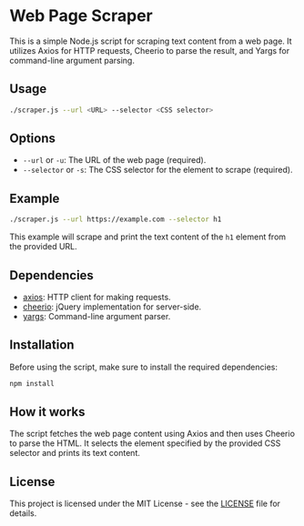 # Web Page Scraper

This is a simple Node.js script for scraping text content from a web page. It utilizes Axios for HTTP requests, Cheerio to parse the result, and Yargs for command-line argument parsing.

## Usage

```bash
./scraper.js --url <URL> --selector <CSS selector>
```

## Options

- `--url` or `-u`: The URL of the web page (required).
- `--selector` or `-s`: The CSS selector for the element to scrape (required).
  
## Example

```bash
./scraper.js --url https://example.com --selector h1
```

This example will scrape and print the text content of the `h1` element from the provided URL.

## Dependencies

- [axios](https://www.npmjs.com/package/axios): HTTP client for making requests.
- [cheerio](https://www.npmjs.com/package/cheerio): jQuery implementation for server-side.
- [yargs](https://www.npmjs.com/package/yargs): Command-line argument parser.

## Installation

Before using the script, make sure to install the required dependencies:

```bash
npm install
```

## How it works

The script fetches the web page content using Axios and then uses Cheerio to parse the HTML. It selects the element specified by the provided CSS selector and prints its text content.

## License

This project is licensed under the MIT License - see the [LICENSE](https://choosealicense.com/licenses/mit/) file for details.
